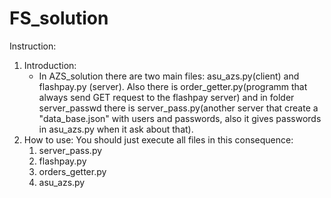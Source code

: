 # FS_solution
Instruction:

1. Introduction:
   - In AZS_solution there are two main files: asu_azs.py(client) and flashpay.py       (server). Also there is order_getter.py(programm that always send GET request to the flashpay server) and in folder server_passwd there is server_pass.py(another server that create a "data_base.json" with users and passwords, also it gives passwords in asu_azs.py when it ask about that).
2. How to use:
   You should just execute all files in this consequence:
   1. server_pass.py
   2. flashpay.py
   3. orders_getter.py
   4. asu_azs.py
